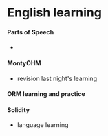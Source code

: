 # English learning

#### Parts of Speech
-

#### MontyOHM 
- revision last night's learning

#### ORM learning and practice

#### Solidity
- language learning